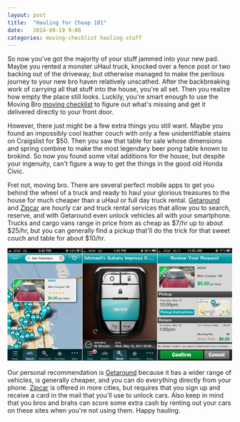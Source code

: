 ```yaml
---
layout: post
title:  "Hauling for Cheap 101"
date:   2014-09-19 9:00
categories: moving-checklist hauling-stuff
---
```


So now you've got the majority of your stuff jammed into your new pad. Maybe you rented a monster uHaul truck, knocked over a fence post or two backing out of the driveway, but otherwise managed to make the perilous journey to your new bro haven relatively unscathed. After the backbreaking work of carrying all that stuff into the house, you're all set. Then you realize how empty the place still looks. Luckily, you're smart enough to use the Moving Bro [moving checklist](www.movingbro.com) to figure out what's missing and get it delivered directly to your front door. 

However, there just might be a few extra things you still want. Maybe you found an impossibly cool leather couch with only a few unidentifiable stains on Craigslist for $50. Then you saw that table for sale whose dimensions and spring combine to make the most legendary beer pong table known to brokind. So now you found some vital additions for the house, but despite your ingenuity, can't figure a way to get the things in the good old Honda Civic. 

Fret not, moving bro. There are several perfect mobile apps to get you behind the wheel of a truck and ready to haul your glorious treasures to the house for much cheaper than a uHaul or full day truck rental. [Getaround](https://www.getaround.com/) and [Zipcar](http://www.zipcar.com/) are hourly car and truck rental services that allow you to search, reserve, and with Getaround even unlock vehicles all with your smartphone. Trucks and cargo vans range in price from as cheap as $7/hr up to about $25/hr, but you can generally find a pickup that'll do the trick for that sweet couch and table for about $10/hr.

![Getaround](/images/getaround.png)

Our personal recommendation is [Getaround](https://www.getaround.com/) because it has a wider range of vehicles, is generally cheaper, and you can do everything directly from your phone. [Zipcar](http://www.zipcar.com/) is offered in more cities, but requires that you sign up and receive a card in the mail that you'll use to unlock cars. Also keep in mind that you bros and brahs can score some extra cash by renting out your cars on these sites when you're not using them. Happy hauling.